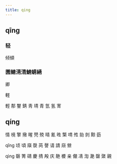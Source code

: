 ```yaml
---
title: qing
---
```


## qīng
### 轻
倾傾
### 圊鲭淸清鯖蜻綪
卿

軽

輕
郬
鑋
錆
靑
埥
青
氫
氢
寈
## qíng
情
樈
擎
擏
暒
棾
殑
晴
氰
甠
檠
啨
夝
勍
剠
黥
葝








qǐng
顷
頃
廎
漀
苘
謦
请
請
庼
檾




qìng
磬
箐
碃
慶
掅
殸
庆
靘
櫦
亲
儬
凊
渹
濪
罄
綮
親
